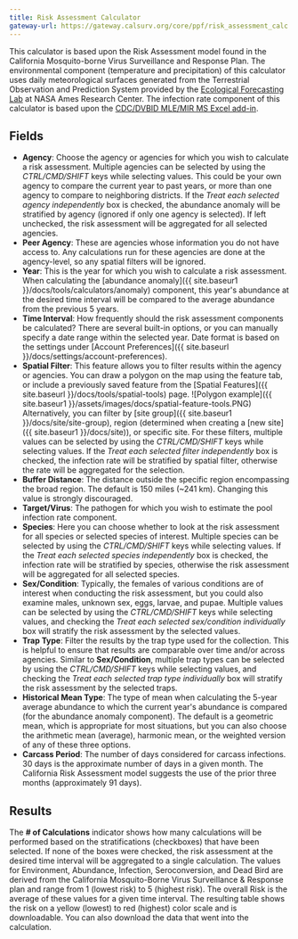 ```yaml
---
title: Risk Assessment Calculator
gateway-url: https://gateway.calsurv.org/core/ppf/risk_assessment_calc
---
```

This calculator is based upon the Risk Assessment model found in the California Mosquito-borne Virus Surveillance and Response Plan. The environmental component (temperature and precipitation) of this calculator uses daily meteorological surfaces generated from the Terrestrial Observation and Prediction System provided by the [Ecological Forecasting Lab](<https://ecocast.arc.nasa.gov/>) at NASA Ames Research Center. The infection rate component of this calculator is based upon the [CDC/DVBID MLE/MIR MS Excel add-in](<https://www.cdc.gov/westnile/resourcepages/mosqSurvSoft.html>).

## Fields
* **Agency**: Choose the agency or agencies for which you wish to calculate a risk assessment. Multiple agencies can be selected by using the *CTRL/CMD/SHIFT* keys while selecting values. This could be your own agency to compare the current year to past years, or more than one agency to compare to neighboring districts. If the *Treat each selected agency independently* box is checked, the abundance anomaly will be stratified by agency (ignored if only one agency is selected). If left unchecked, the risk assessment will be aggregated for all selected agencies.
* **Peer Agency**: These are agencies whose information you do not have access to. Any calculations run for these agencies are done at the agency-level, so any spatial filters will be ignored.
* **Year**: This is the year for which you wish to calculate a risk assessment. When calculating the [abundance anomaly]({{ site.baseur1 }}/docs/tools/calculators/anomaly) component, this year's abundance at the desired time interval will be compared to the average abundance from the previous 5 years.
* **Time Interval**: How frequently should the risk assessment components be calculated? There are several built-in options, or you can manually specify a date range within the selected year. Date format is based on the settings under [Account Preferences]({{ site.baseurl }}/docs/settings/account-preferences).
* **Spatial Filter**: This feature allows you to filter results within the agency or agencies. You can draw a polygon on the map using the feature tab, or include a previously saved feature from the [Spatial Features]({{ site.baseurl }}/docs/tools/spatial-tools) page. ![Polygon example]({{ site.baseur1 }}/assets/images/docs/spatial-feature-tools.PNG) Alternatively, you can filter by [site group]({{ site.baseur1 }}/docs/site/site-group), region (determined when creating a [new site]({{ site.baseur1 }}/docs/site)), or specific site. For these filters, multiple values can be selected by using the *CTRL/CMD/SHIFT* keys while selecting values. If the *Treat each selected filter independently* box is checked, the infection rate will be stratified by spatial filter, otherwise the rate will be aggregated for the selection.
* **Buffer Distance**: The distance outside the specific region encompassing the broad region. The default is 150 miles (~241 km). Changing this value is strongly discouraged.
* **Target/Virus**: The pathogen for which you wish to estimate the pool infection rate component.
* **Species**: Here you can choose whether to look at the risk assessment for all species or selected species of interest. Multiple species can be selected by using the *CTRL/CMD/SHIFT* keys while selecting values. If the *Treat each selected species independently* box is checked, the infection rate will be stratified by species, otherwise the risk assessment will be aggregated for all selected species.
* **Sex/Condition**: Typically, the females of various conditions are of interest when conducting the risk assessment, but you could also examine males, unknown sex, eggs, larvae, and pupae. Multiple values can be selected by using the *CTRL/CMD/SHIFT* keys while selecting values, and checking the *Treat each selected sex/condition individually* box will stratify the risk assessment by the selected values.
* **Trap Type**: Filter the results by the trap type used for the collection. This is helpful to ensure that results are comparable over time and/or across agencies. Similar to **Sex/Condition**, multiple trap types can be selected by using the *CTRL/CMD/SHIFT* keys while selecting values, and checking the *Treat each selected trap type individually* box will stratify the risk assessment by the selected traps.
* **Historical Mean Type**: The type of mean when calculating the 5-year average abundance to which the current year's abundance is compared (for the abundance anomaly component). The default is a geometric mean, which is appropriate for most situations, but you can also choose the arithmetic mean (average), harmonic mean, or the weighted version of any of these three options.
* **Carcass Period**: The number of days considered for carcass infections. 30 days is the approximate number of days in a given month. The California Risk Assessment model suggests the use of the prior three months (approximately 91 days).

## Results
The **# of Calculations** indicator shows how many calculations will be performed based on the stratifications (checkboxes) that have been selected. If none of the boxes were checked, the risk assessment at the desired time interval will be aggregated to a single calculation. The values for Environment, Abundance, Infection, Seroconversion, and Dead Bird are derived from the California Mosquito-Borne Virus Surveillance & Response plan and range from 1 (lowest risk) to 5 (highest risk). The overall Risk is the average of these values for a given time interval. The resulting table shows the risk on a yellow (lowest) to red (highest) color scale and is downloadable. You can also download the data that went into the calculation.
